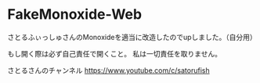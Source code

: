 # FakeMonoxide-Web

さとるふぃっしゅさんのMonoxideを適当に改造したのでupしました。（自分用）

もし開く際は必ず自己責任で開くこと。
私は一切責任を取りません。

さとるさんのチャンネル
https://www.youtube.com/c/satorufish
